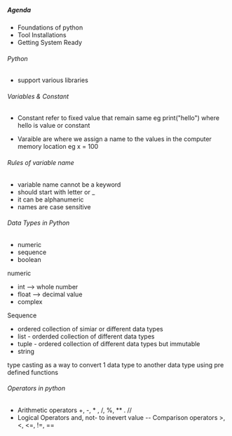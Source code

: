 ##### Agenda
- Foundations of python
- Tool Installations
- Getting System Ready


###### Python
- support various libraries

###### Variables & Constant

- Constant refer to fixed value that remain same eg print("hello") where hello is value or constant

- Varaible are where we assign a name to the values in the computer memory location 
eg x = 100

###### Rules of variable name
- variable name cannot be a keyword
- should start with letter or _
- it can be alphanumeric
- names are case sensitive

###### Data Types in Python

- numeric
- sequence
- boolean

numeric
- int --> whole number
- float --> decimal value
- complex

Sequence
- ordered collection of simiar or different data types
- list - orderded collection of different data types 
- tuple - ordered collection of different data types but immutable
- string

type casting as a way to convert 1 data type to another data type using pre defined functions

###### Operators in python

- Arithmetic operators    +, -, * , /, %, ** . //
- Logical Operators       and, not- to inevert value
-- Comparison operators   >, <, <=, !=, ==